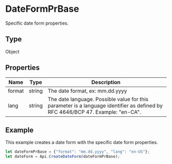 # DateFormPrBase

Specific date form properties.

## Type

Object

## Properties

| Name | Type | Description |
| ---- | ---- | ----------- |
| format | string | The date format, ex: mm.dd.yyyy |
| lang | string | The date language. Possible value for this parameter is a language identifier as defined by RFC 4646/BCP 47. Example: "en-CA". |


## Example

This example creates a date form with the specific date form properties.

```javascript
let dateFormPrBase = {"format": "mm.dd.yyyy", "lang": "en-US"};
let dateForm = Api.CreateDateForm(dateFormPrBase);
```
